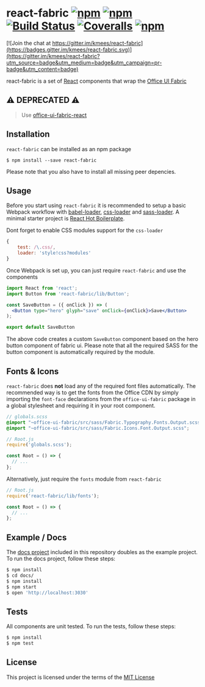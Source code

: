 # react-fabric [![npm](https://img.shields.io/npm/v/react-fabric.svg?style=flat-square)](https://www.npmjs.com/package/react-fabric) [![npm](https://img.shields.io/npm/dt/react-fabric.svg?style=flat-square)](https://www.npmjs.com/package/react-fabric) [![Build Status](http://img.shields.io/travis/react-fabric/react-fabric.svg?style=flat-square)](https://travis-ci.org/react-fabric/react-fabric) [![Coveralls](https://img.shields.io/coveralls/react-fabric/react-fabric/development.svg?style=flat-square)](https://coveralls.io/github/react-fabric/react-fabric) [![npm](https://img.shields.io/npm/l/react-fabric.svg?style=flat-square)](https://www.npmjs.com/package/react-fabric)

[![Join the chat at https://gitter.im/kmees/react-fabric](https://badges.gitter.im/kmees/react-fabric.svg)](https://gitter.im/kmees/react-fabric?utm_source=badge&utm_medium=badge&utm_campaign=pr-badge&utm_content=badge)

react-fabric is a set of [React](http://facebook.github.io/react/) components that wrap the [Office UI Fabric](https://github.com/OfficeDev/Office-UI-Fabric)

## :warning: DEPRECATED :warning:
> Use [office-ui-fabric-react](https://github.com/OfficeDev/office-ui-fabric-react)

## Installation

`react-fabric` can be installed as an npm package

```
$ npm install --save react-fabric
```
Please note that you also have to install all missing peer depencies.

## Usage

Before you start using `react-fabric` it is recommended to setup a basic Webpack workflow with
[babel-loader](https://github.com/babel/babel-loader), [css-loader](https://github.com/webpack/css-loader) 
and [sass-loader](https://github.com/jtangelder/sass-loader). A minimal starter project is 
[React Hot Boilerplate](https://github.com/gaearon/react-hot-boilerplate).

Dont forget to enable CSS modules support for the `css-loader`

```js
{
    test: /\.css/,
    loader: 'style!css?modules'
}
```

Once Webpack is set up, you can just require `react-fabric` and use the components

```jsx
import React from 'react';
import Button from 'react-fabric/lib/Button';

const SaveButton = ({ onClick }) => (
  <Button type="hero" glyph="save" onClick={onClick}>Save</Button>
);

export default SaveButton
```

The above code creates a custom `SaveButton` component based on the hero button component of fabric ui. Please note
that all the required SASS for the button component is automatically required by the module.


## Fonts & Icons

`react-fabric` does **not** load any of the required font files automatically. The recommended way
is to get the fonts from the Office CDN by simply importing the `font-face` declarations
from the `office-ui-fabric` package in a global stylesheet and requiring it in your root component.

```scss
// globals.scss
@import "~office-ui-fabric/src/sass/Fabric.Typography.Fonts.Output.scss";
@import "~office-ui-fabric/src/sass/Fabric.Icons.Font.Output.scss";
```

```jsx
// Root.js
require('globals.scss');

const Root = () => {
  // ...
};
```

Alternatively, just require the `fonts` module from `react-fabric`

```jsx
// Root.js
require('react-fabric/lib/fonts');

const Root = () => {
  // ...
};
```

## Example / Docs
The [docs project](https://github.com/react-fabric/react-fabric/blob/master/docs) included in 
this repository doubles as the example project. To run the docs project, follow these steps:

```sh
$ npm install
$ cd docs/
$ npm install
$ npm start
$ open 'http://localhost:3030'
```

## Tests
All components are unit tested. To run the tests, follow these steps:

```sh
$ npm install
$ npm test
```

## License
This project is licensed under the terms of the [MIT License](https://github.com/react-fabric/react-fabric/blob/master/LICENSE)
